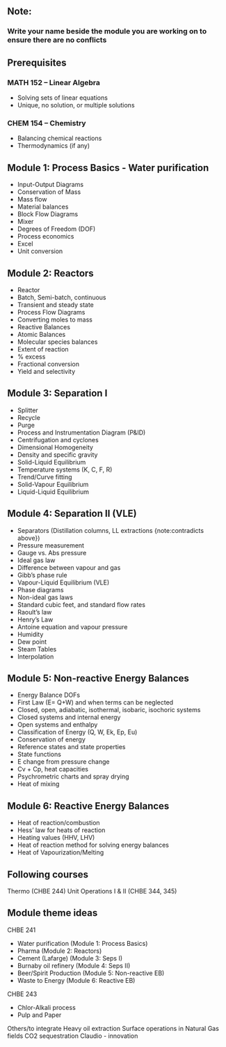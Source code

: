 ## Note:
### Write your name beside the module you are working on to ensure there are no conflicts

## Prerequisites

### MATH 152 – Linear Algebra

-	Solving sets of linear equations
-	Unique, no solution, or multiple solutions

### CHEM 154 – Chemistry
-	Balancing chemical reactions
-	Thermodynamics (if any)

## Module 1: Process Basics - Water purification 

-	Input-Output Diagrams
-	Conservation of Mass
-	Mass flow
-	Material balances
-	Block Flow Diagrams
-	Mixer
-	Degrees of Freedom (DOF)
-	Process economics
-	Excel
-	Unit conversion

## Module 2: Reactors

-	Reactor
-	Batch, Semi-batch, continuous
-	Transient and steady state
-	Process Flow Diagrams
-	Converting moles to mass
- Reactive Balances
-	Atomic Balances
-	Molecular species balances
-	Extent of reaction
-	% excess
-	Fractional conversion
-	Yield and selectivity

## Module 3: Separation I

-	Splitter
-	Recycle
-	Purge
-	Process and Instrumentation Diagram (P&ID)
-	Centrifugation and cyclones
-	Dimensional Homogeneity
-	Density and specific gravity
-	Solid-Liquid Equilibrium
-	Temperature systems (K, C, F, R)
-	Trend/Curve fitting
-	Solid-Vapour Equilibrium
-	Liquid-Liquid Equilibrium

## Module 4: Separation II (VLE)

-	Separators (Distillation columns, LL extractions {note:contradicts above})
-	Pressure measurement
-	Gauge vs. Abs pressure
-	Ideal gas law
-	Difference between vapour and gas
-	Gibb’s phase rule
-	Vapour-Liquid Equilibrium (VLE)
-	Phase diagrams
-	Non-ideal gas laws
-	Standard cubic feet, and standard flow rates
-	Raoult’s law
-	Henry’s Law
-	Antoine equation and vapour pressure
-	Humidity
-	Dew point
-	Steam Tables
-	Interpolation

## Module 5: Non-reactive Energy Balances

-	Energy Balance DOFs
-	First Law (E= Q+W) and when terms can be neglected
-	Closed, open, adiabatic, isothermal, isobaric, isochoric systems
-	Closed systems and internal energy
-	Open systems and enthalpy
-	Classification of Energy (Q, W, Ek, Ep, Eu)
-	Conservation of energy
- Reference states and state properties
-	State functions
-	E change from pressure change
-	Cv + Cp, heat capacities
-	Psychrometric charts and spray drying
-	Heat of mixing

## Module 6: Reactive Energy Balances

-	Heat of reaction/combustion
-	Hess’ law for heats of reaction
-	Heating values (HHV, LHV)
-	Heat of reaction method for solving energy balances
-	Heat of Vapourization/Melting

## Following courses

Thermo (CHBE 244)
Unit Operations I & II (CHBE 344, 345)

## Module theme ideas

CHBE 241
- Water purification (Module 1: Process Basics)
- Pharma (Module 2: Reactors)
- Cement (Lafarge) (Module 3: Seps I)
- Burnaby oil refinery (Module 4: Seps II)
- Beer/Spirit Production (Module 5: Non-reactive EB)
- Waste to Energy (Module 6: Reactive EB)

CHBE 243
- Chlor-Alkali process
- Pulp and Paper

Others/to integrate
Heavy oil extraction
Surface operations in Natural Gas fields
CO2 sequestration
Claudio - innovation

